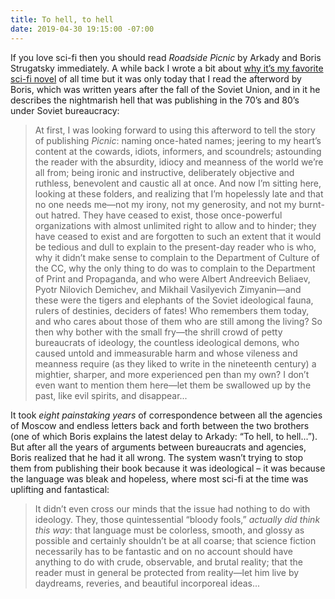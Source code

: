 ```yaml
---
title: To hell, to hell
date: 2019-04-30 19:15:00 -07:00
---
```


If you love sci-fi then you should read _Roadside Picnic_ by Arkady and Boris Strugatsky immediately. A while back I wrote a bit about [why it’s my favorite sci-fi novel](https://robinrendle.com/notes/roadside-picnic) of all time but it was only today that I read the afterword by Boris, which was written years after the fall of the Soviet Union, and in it he describes the nightmarish hell that was publishing in the 70’s and 80’s under Soviet bureaucracy:

> At first, I was looking forward to using this afterword to tell the story of publishing _Picnic_: naming once-hated names; jeering to my heart’s content at the cowards, idiots, informers, and scoundrels; astounding the reader with the absurdity, idiocy and meanness of the world we’re all from; being ironic and instructive, deliberately objective and ruthless, benevolent and caustic all at once. And now I’m sitting here, looking at these folders, and realizing that I’m hopelessly late and that no one needs me—not my irony, not my generosity, and not my burnt-out hatred. They have ceased to exist, those once-powerful organizations with almost unlimited right to allow and to hinder; they have ceased to exist and are forgotten to such an extent that it would be tedious and dull to explain to the present-day reader who is who, why it didn’t make sense to complain to the Department of Culture of the CC, why the only thing to do was to complain to the Department of Print and Propaganda, and who were Albert Andreevich Beliaev, Pyotr Nilovich Demichev, and Mikhail Vasilyevich Zimyanin—and these were the tigers and elephants of the Soviet ideological fauna, rulers of destinies, deciders of fates! Who remembers them today, and who cares about those of them who are still among the living? So then why bother with the small fry—the shrill crowd of petty bureaucrats of ideology, the countless ideological demons, who caused untold and immeasurable harm and whose vileness and meanness require (as they liked to write in the nineteenth century) a mightier, sharper, and more experienced pen than my own? I don’t even want to mention them here—let them be swallowed up by the past, like evil spirits, and disappear...

It took _eight painstaking years_ of correspondence between all the agencies of Moscow and endless letters back and forth between the two brothers (one of which Boris explains the latest delay to Arkady: “To hell, to hell...”). But after all the years of arguments between bureaucrats and agencies, Boris realized that he had it all wrong. The system wasn’t trying to stop them from publishing their book because it was ideological – it was because the language was bleak and hopeless, where most sci-fi at the time was uplifting and fantastical:

> It didn’t even cross our minds that the issue had nothing to do with ideology. They, those quintessential “bloody fools,” _actually did think this way_: that language must be colorless, smooth, and glossy as possible and certainly shouldn’t be at all coarse; that science fiction necessarily has to be fantastic and on no account should have anything to do with crude, observable, and brutal reality; that the reader must in general be protected from reality—let him live by daydreams, reveries, and beautiful incorporeal ideas...

